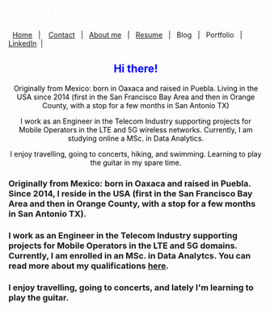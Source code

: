 #  *<span style="color:white"> About me </span>*




&nbsp;&nbsp;[Home](https://manuelsr26.github.io/)&nbsp;&nbsp; | &nbsp;&nbsp; [Contact](mailto:manuel.isr@outlook.com) &nbsp;&nbsp;|&nbsp;&nbsp; [About me](https://manuelsr26.github.io/about)&nbsp;&nbsp; | &nbsp;&nbsp;[Resume](https://manuelsr26.github.io/cv)&nbsp;&nbsp; | &nbsp;&nbsp;Blog&nbsp;&nbsp; | &nbsp;&nbsp;Portfolio&nbsp;&nbsp; |&nbsp;&nbsp; [LinkedIn](https://www.linkedin.com/in/manuel-silva-ramirez/)&nbsp;&nbsp;| 


 
## <center> <span style="color:blue"> Hi there! </span>  </center>


<p style="text-align: center;">
<span style="color:black">Originally from Mexico: born in Oaxaca and raised in Puebla. Living in the USA since 2014 (first in the San Francisco Bay Area and then in Orange County, with a stop for a few months in San Antonio TX)</span>
</p>

<p style="text-align: center;">
<span style="color:black">I work as an Engineer in the Telecom Industry supporting projects for Mobile Operators in the LTE and 5G wireless networks. Currently, I am studying online a MSc. in Data Analytics.</span>
</p>

<p style="text-align: center;">
<span style="color:black">I enjoy travelling, going to concerts, hiking, and swimming. Learning to play the guitar in my spare time. </span>
</p>

### Originally from Mexico: born in Oaxaca and raised in Puebla. Since 2014, I reside in the USA (first in the San Francisco Bay Area and then in Orange County, with a stop for a few months in San Antonio TX).

### I work as an Engineer in the Telecom Industry supporting projects for Mobile Operators in the LTE and 5G domains. Currently, I am enrolled in an MSc. in Data Analytcs. You can read more about my qualifications [here](https://manuelsr26.github.io/cv).  

### I enjoy travelling, going to concerts, and lately I'm learning to play the guitar. 

